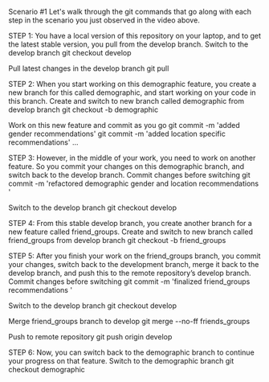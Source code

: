 Scenario #1
Let's walk through the git commands that go along with each step in the scenario you just observed in the video above.

STEP 1: You have a local version of this repository on your laptop, and to get the latest stable version, you pull from the develop branch.
Switch to the develop branch
git checkout develop

Pull latest changes in the develop branch
git pull

STEP 2: When you start working on this demographic feature, you create a new branch for this called demographic, and start working on your code in this branch.
Create and switch to new branch called demographic from develop branch
git checkout -b demographic

Work on this new feature and commit as you go
git commit -m 'added gender recommendations'
git commit -m 'added location specific recommendations'
...

STEP 3: However, in the middle of your work, you need to work on another feature. So you commit your changes on this demographic branch, and switch back to the develop branch.
Commit changes before switching
git commit -m 'refactored demographic gender and location recommendations '

Switch to the develop branch
git checkout develop

STEP 4: From this stable develop branch, you create another branch for a new feature called friend_groups.
Create and switch to new branch called friend_groups from develop branch
git checkout -b friend_groups

STEP 5: After you finish your work on the friend_groups branch, you commit your changes, switch back to the development branch, merge it back to the develop branch, and push this to the remote repository’s develop branch.
Commit changes before switching
git commit -m 'finalized friend_groups recommendations '

Switch to the develop branch
git checkout develop

Merge friend_groups branch to develop
git merge --no-ff friends_groups

Push to remote repository
git push origin develop

STEP 6: Now, you can switch back to the demographic branch to continue your progress on that feature.
Switch to the demographic branch
git checkout demographic